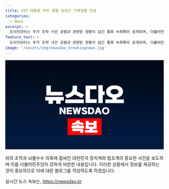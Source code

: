 ```yaml
---
title: VIP 대통령 부부 몸통 임성근 구명정황 언급
categories:
  - News
excerpt: >
  도이치모터스 주가 조작 사건 공범과 관련된 정황이 담긴 통화 녹취록이 공개되며, 더불어민주당의 박찬대 대표가 이에 강하게 비판했습니다. 이에 대해 박 대표는 주가 조작 공범이 김건희 여사를 향해 로비를 행사한 것은 명백한 사실이라며 윤석열 대통령 부부의 관여가 드러났다고 언급했습니다. 이어 해병대원 특검법은 반드시 통과시켜야 하며, 대통령 부부도 그에 따라 수사받아야 한다고 강조했습니다. 이로써 사건은 더욱 관심을 끌게 되었습니다.
feature_text: >
  도이치모터스 주가 조작 사건 공범과 관련된 정황이 담긴 통화 녹취록이 공개되며, 더불어민주당의 박찬대 대표가 이에 강하게 비판했습니다. 이에 대해 박 대표는 주가 조작 공범이 김건희 여사를 향해 로비를 행사한 것은 명백한 사실이라며 윤석열 대통령 부부의 관여가 드러났다고 언급했습니다. 이어 해병대원 특검법은 반드시 통과시켜야 하며, 대통령 부부도 그에 따라 수사받아야 한다고 강조했습니다. 이로써 사건은 더욱 관심을 끌게 되었습니다.
image: '/assets/img/newsdao_breakingnews.jpg'
---
```


<p><img src="/assets/img/newsdao_breakingnews.jpg" alt="bookingtag 속보" /></p>

<p>죄의 조작과 뇌물수수 의혹에 휩싸인 대한민국 정치계와 법조계의 중요한 사건을 보도하며 이를 더불어민주당이 강하게 비판한 내용입니다. 이러한 상황에서 정보를 제공하는 것이 중요하므로 이에 대한 블로그를 작성하도록 하겠습니다.</p>
실시간 뉴스 속보는, <a href="https://newsdao.kr" rel="dofollow">https://newsdao.kr</a>


